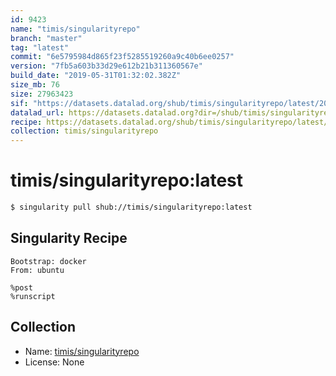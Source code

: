```yaml
---
id: 9423
name: "timis/singularityrepo"
branch: "master"
tag: "latest"
commit: "6e5795984d865f23f5285519260a9c40b6ee0257"
version: "7fb5a603b33d29e612b21b311360567e"
build_date: "2019-05-31T01:32:02.382Z"
size_mb: 76
size: 27963423
sif: "https://datasets.datalad.org/shub/timis/singularityrepo/latest/2019-05-31-6e579598-7fb5a603/7fb5a603b33d29e612b21b311360567e.simg"
datalad_url: https://datasets.datalad.org?dir=/shub/timis/singularityrepo/latest/2019-05-31-6e579598-7fb5a603/
recipe: https://datasets.datalad.org/shub/timis/singularityrepo/latest/2019-05-31-6e579598-7fb5a603/Singularity
collection: timis/singularityrepo
---
```


# timis/singularityrepo:latest

```bash
$ singularity pull shub://timis/singularityrepo:latest
```

## Singularity Recipe

```singularity
Bootstrap: docker
From: ubuntu 

%post
%runscript
```

## Collection

 - Name: [timis/singularityrepo](https://github.com/timis/singularityrepo)
 - License: None

